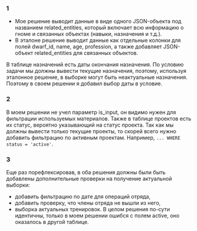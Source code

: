 ### 1

- Мое решение выводит данные в виде одного JSON-объекта под названием related_entities, который включает всю информацию о гноме и связанных объектах (навыки, назначения и т.д.).
- В эталоне решение выводит данные как отдельные колонки для полей dwarf_id, name, age, profession, а также добавляет JSON-объект related_entities для связанных объектов.

В таблице назначений есть даты окончания назначения. По условию задачи мы должны вывести текущие назначения, поэтому, используя эталонное решение, в выборке могут быть неактуальные назначения.
Поэтому в своем решении я добавил выбор даты в условие.

### 2

В моем решении не учел параметр is_input, он видимо нужен для фильтрации используемых материалов. Также в таблице проектов есть их статус, вероятно указывающий на статус проекта. 
Так как мы должны вывести только текущие проекты, то скорей всего нужно добавить фильтрацию по активным проектам. Например, ```... WHERE status = 'active'```.  

### 3

Еще раз порефлексировав, в оба решения должны были быть добавлены дополнительные проверки на получение актуальной выборки: 
- добавить фильтрацию по дате для операций отряда, 
- добавить проверку, что члены отряда не вышли из него,
- выборка актуальных тренировок.
В целом решения по-сути идентичны, только в моем решении ошибся с полем active, оно оказалось в другой таблице.
